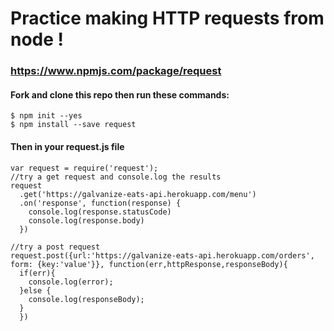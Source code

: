 # Practice making HTTP requests from node !
### https://www.npmjs.com/package/request

#### Fork and clone this repo then run these commands:

```
$ npm init --yes
$ npm install --save request
```

#### Then in your request.js file

```
var request = require('request');
//try a get request and console.log the results
request
  .get('https://galvanize-eats-api.herokuapp.com/menu')
  .on('response', function(response) {
    console.log(response.statusCode)
    console.log(response.body)
  })

//try a post request
request.post({url:'https://galvanize-eats-api.herokuapp.com/orders', form: {key:'value'}}, function(err,httpResponse,responseBody){
  if(err){
    console.log(error);
  }else {
    console.log(responseBody);
  }
  })


```
